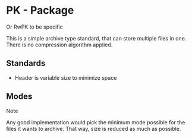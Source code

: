 # PK - Package

Or RwPK to be specific

This is a simple archive type standard, that can store multiple files in one.
There is no compression algorithm applied.

## Standards
- Header is variable size to minimize space

## Modes
> [!NOTE]
> Any good implementation would pick the minimum mode possible for the files it wants to archive. That way, size is reduced as much as possible.

